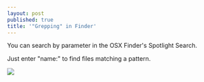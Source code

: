 ```yaml
---
layout: post
published: true
title: '"Grepping" in Finder'
---
```

You can search by parameter in the OSX Finder's Spotlight Search.

Just enter "name:" to find files matching a pattern.

![]({{site.cdn_path}}/2014/11/13/4.png)
